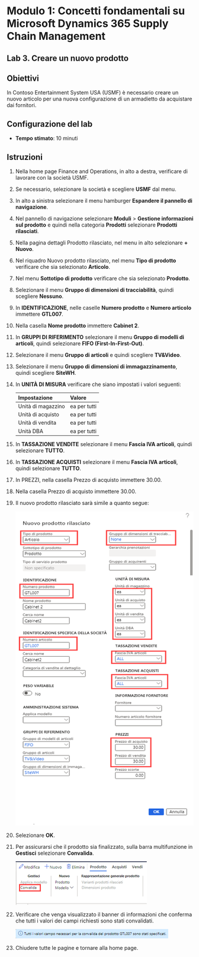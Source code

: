 ﻿---
lab:
    title: 'Lab 3: Creare un’offerta di prodotto con dimensioni e colori diversi'
    module: 'Modulo 1: Concetti fondamentali su Microsoft Dynamics 365 Supply Chain Management'
---

# Modulo 1: Concetti fondamentali su Microsoft Dynamics 365 Supply Chain Management

## Lab 3. Creare un nuovo prodotto

## Obiettivi

In Contoso Entertainment System USA (USMF) è necessario creare un nuovo articolo per una nuova configurazione di un armadietto da acquistare dai fornitori.

## Configurazione del lab

   - **Tempo stimato**: 10 minuti

## Istruzioni

1. Nella home page Finance and Operations, in alto a destra, verificare di lavorare con la società USMF.

1. Se necessario, selezionare la società e scegliere **USMF** dal menu.

1. In alto a sinistra selezionare il menu hamburger **Espandere il pannello di navigazione**.

1. Nel pannello di navigazione selezionare **Moduli** > **Gestione informazioni sul prodotto** e quindi nella categoria **Prodotti** selezionare **Prodotti rilasciati**.

1. Nella pagina dettagli Prodotto rilasciato, nel menu in alto selezionare **+ Nuovo**.

1. Nel riquadro Nuovo prodotto rilasciato, nel menu **Tipo di prodotto** verificare che sia selezionato **Articolo**.

1. Nel menu **Sottotipo di prodotto** verificare che sia selezionato **Prodotto**.

1. Selezionare il menu **Gruppo di dimensioni di tracciabilità**, quindi scegliere **Nessuno**.

1. In **IDENTIFICAZIONE**, nelle caselle **Numero prodotto** e **Numero articolo** immettere **GTL007**.

1. Nella casella **Nome prodotto** immettere **Cabinet 2**.

1. In **GRUPPI DI RIFERIMENTO** selezionare il menu **Gruppo di modelli di articoli**, quindi selezionare **FIFO (First-In-First-Out)**.

1. Selezionare il menu **Gruppo di articoli** e quindi scegliere **TV&Video**.

1. Selezionare il menu **Gruppo di dimensioni di immagazzinamento**, quindi scegliere **SiteWH**.

1. In **UNITÀ DI MISURA** verificare che siano impostati i valori seguenti:

    | **Impostazione**| **Valore**|
    | :--- | :--- |
    | Unità di magazzino| ea per tutti|
    | Unità di acquisto| ea per tutti|
    | Unità di vendita| ea per tutti|
    | Unità DBA| ea per tutti|

1. In **TASSAZIONE VENDITE** selezionare il menu **Fascia IVA articoli**, quindi selezionare **TUTTO**.

1. In **TASSAZIONE ACQUISTI** selezionare il menu **Fascia IVA articoli**, quindi selezionare **TUTTO**.

1. In PREZZI, nella casella Prezzo di acquisto immettere 30.00.

1. Nella casella Prezzo di acquisto immettere 30.00.

1. Il nuovo prodotto rilasciato sarà simile a quanto segue:

    ![Schermata che mostra il modulo del nuovo prodotto rilasciato completato](./media/lp1-m2-new-release-product.png)

1. Selezionare **OK**.

1. Per assicurarsi che il prodotto sia finalizzato, sulla barra multifunzione in **Gestisci** selezionare **Convalida**.

    ![Schermata che mostra la barra multifunzione con il comando Convalida evidenziato](./media/lp1-m2-validate-ribbon-bar.png)

1. Verificare che venga visualizzato il banner di informazioni che conferma che tutti i valori dei campi richiesti sono stati convalidati.

    ![Schermata della notifica informativa che indica che tutti i campi richiesti sono stati convalidati](./media/lp1-m2-confirmation-of-validation.png)

1. Chiudere tutte le pagine e tornare alla home page.
